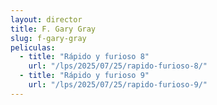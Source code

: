 ```yaml
---
layout: director
title: F. Gary Gray
slug: f-gary-gray
peliculas:
  - title: "Rápido y furioso 8"
    url: "/lps/2025/07/25/rapido-furioso-8/"
  - title: "Rápido y furioso 9"
    url: "/lps/2025/07/25/rapido-furioso-9/"
---
```

